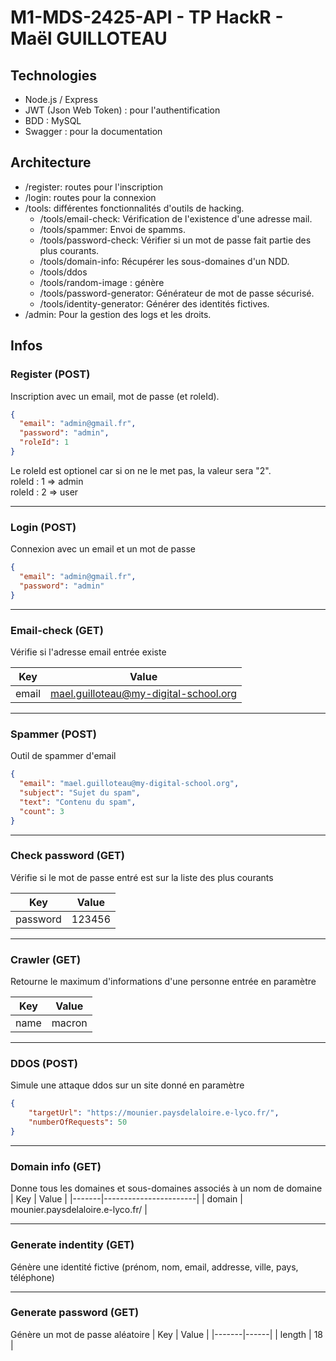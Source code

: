 # M1-MDS-2425-API - TP HackR - Maël GUILLOTEAU

## Technologies

- Node.js / Express
- JWT (Json Web Token) : pour l'authentification
- BDD : MySQL
- Swagger : pour la documentation

## Architecture

- /register: routes pour l'inscription
- /login: routes pour la connexion
- /tools: différentes fonctionnalités d'outils de hacking.
  - /tools/email-check: Vérification de l'existence d'une adresse mail.
  - /tools/spammer: Envoi de spamms.
  - /tools/password-check: Vérifier si un mot de passe fait partie des plus courants.
  - /tools/domain-info: Récupérer les sous-domaines d'un NDD.
  - /tools/ddos
  - /tools/random-image : génère 
  - /tools/password-generator: Générateur de mot de passe sécurisé.
  - /tools/identity-generator: Générer des identités fictives.
- /admin: Pour la gestion des logs et les droits.

## Infos
### Register (POST)
Inscription avec un email, mot de passe (et roleId).
```json
{
  "email": "admin@gmail.fr",
  "password": "admin",
  "roleId": 1
}
```
Le roleId est optionel car si on ne le met pas, la valeur sera "2".  
roleId : 1 => admin  
roleId : 2 => user  

---

### Login (POST)
Connexion avec un email et un mot de passe
```json
{
  "email": "admin@gmail.fr",
  "password": "admin"
}
```

---

### Email-check (GET)
Vérifie si l'adresse email entrée existe

| Key   | Value                              |
|-------|------------------------------------|
| email | mael.guilloteau@my-digital-school.org |

---

### Spammer (POST)
Outil de spammer d'email
```json
{
  "email": "mael.guilloteau@my-digital-school.org",
  "subject": "Sujet du spam",
  "text": "Contenu du spam",
  "count": 3
}
```

---

### Check password (GET)
Vérifie si le mot de passe entré est sur la liste des plus courants

| Key   | Value                              |
|-------|-----------|
| password | 123456 |

---

### Crawler (GET)
Retourne le maximum d'informations d'une personne entrée en paramètre

| Key   | Value     |
|-------|-----------|
| name  | macron |

---

### DDOS (POST)
Simule une attaque ddos sur un site donné en paramètre
```json
{
    "targetUrl": "https://mounier.paysdelaloire.e-lyco.fr/",
    "numberOfRequests": 50
}
```

---

### Domain info (GET)
Donne tous les domaines et sous-domaines associés à un nom de domaine
| Key   | Value     |
|-------|-----------------------|
| domain  | mounier.paysdelaloire.e-lyco.fr/ |

---

### Generate indentity (GET)
Génère une identité fictive (prénom, nom, email, addresse, ville, pays, téléphone)

--- 

### Generate password (GET)
Génère un mot de passe aléatoire
| Key   | Value     |
|-------|------|
| length  | 18 |
